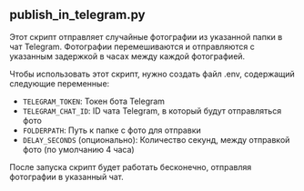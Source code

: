 ## publish_in_telegram.py
Этот скрипт отправляет случайные фотографии из указанной папки в чат Telegram. Фотографии перемешиваются и отправляются с указанным задержкой в часах между каждой фотографией.

Чтобы использовать этот скрипт, нужно создать файл .env, содержащий следующие переменные:
- `TELEGRAM_TOKEN`: Токен бота Telegram
- `TELEGRAM_CHAT_ID`: ID чата Telegram, в который будут отправляться фото
- `FOLDERPATH`: Путь к папке с фото для отправки
- `DELAY_SECONDS` (опционально): Количество секунд, между отправкой фото (по умолчанию 4 часа)

После запуска скрипт будет работать бесконечно, отправляя фотографии в указанный чат.